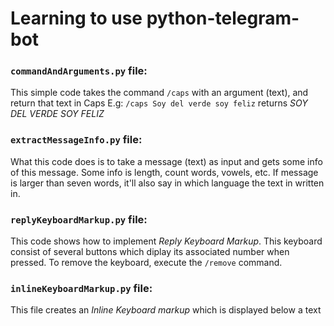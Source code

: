 # Learning to use python-telegram-bot
### `commandAndArguments.py` file:
This simple code takes the command `/caps` with an argument (text), and return that text in Caps
E.g:
`/caps Soy del verde soy feliz` returns *SOY DEL VERDE SOY FELIZ*

### `extractMessageInfo.py` file:
What this code does is to take a message (text) as input and gets some info of this message. Some info is length, count words, vowels, etc.
If message is larger than seven words, it'll also say in which language the text in written in.

### `replyKeyboardMarkup.py` file:
This code shows how to implement *Reply Keyboard Markup*. This keyboard consist of several buttons which diplay its associated number when pressed. To remove the keyboard, execute the `/remove` command.

### `inlineKeyboardMarkup.py` file:
This file creates an *Inline Keyboard markup* which is displayed below a text